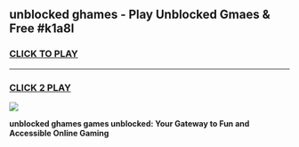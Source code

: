 
## unblocked ghames - Play Unblocked Gmaes & Free #k1a8l
<h3>
<a href="https://news.freeplayer.one?title=unblocked_ghames&ref=26F">CLICK TO PLAY</a></h3>
<hr>

<h3>
<a href="https://news.freeplayer.one?title=unblocked_ghames&ref=26F">CLICK 2 PLAY</a>
  
</h3>

<a href="https://news.freeplayer.one?title=unblocked_ghames&ref=26F/"><img src="https://clearcache.store/games.png"></a>


**unblocked ghames games unblocked: Your Gateway to Fun and Accessible Online Gaming**
